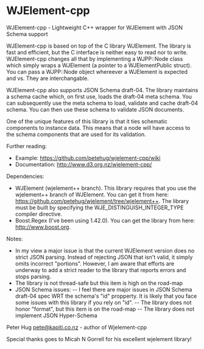 WJElement-cpp
=============

WJElement-cpp - Lightweight C++ wrapper for WJElement with JSON Schema support

WJElement-cpp is based on top of the C library WJElement. The library is fast and efficient, but the C interface is neither easy to read nor to write. WJElement-cpp changes all that by implementing a WJPP::Node class which simply wraps a WJElement (a pointer to a WJElementPublic struct). You can pass a WJPP::Node object whereever a WJElement is expected and vs. They are interchangable.

WJElement-cpp also supports JSON Schema draft-04. The library maintains a schema cache which, on first use, loads the draft-04 meta schema. You can subsequently use the meta schema to load, validate and cache draft-04 schema. You can then use these schema to validate JSON documents.

One of the unique features of this library is that it ties schematic components to instance data. This means that a node will have access to the schema components that are used for its validation. 

Further reading:
- Example: https://github.com/petehug/wjelement-cpp/wiki
- Documentation: http://www.d3.org.nz/wjelement-cpp/

Dependencies: 
- WJElement (wjelement++ branch). This library requires that you use the wjelement++ branch of WJElement. You can get it from here: https://github.com/petehug/wjelement/tree/wjelement++. The library must be built by specifying the WJE_DISTINGUISH_INTEGER_TYPE compiler directive.
- Boost.Regex (I've been using 1.42.0). You can get the library from here: http://www.boost.org.

Notes:
- In my view a major issue is that the current WJElement version does no strict JSON parsing. Instead of rejecting JSON that isn't valid, it simply omits incorrect "portions". However, I am aware that efforts are underway to add a strict reader to the library that reports errors and stops parsing.
- The library is not thread-safe but this item is high on the road-map
- JSON Schema issues: 
-- I feel there are major issues in JSON Schema draft-04 spec WRT the schema's "id" propperty. It is likely that you face some issues with this library if you rely on "id".
-- The library does not honor "format", but this item is on the road-map
-- The library does not implement JSON Hyper-Schema

Peter Hug <pete@kapiti.co.nz>  - author of Wjelement-cpp

Special thanks goes to Micah N Gorrell for his excellent wjelement library!
